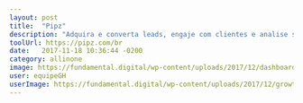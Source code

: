 ```yaml
---
layout: post
title:  "Pipz"
description: "Adquira e converta leads, engaje com clientes e analise suas estratégias de negócio, tudo no mesmo lugar."
toolUrl: https://pipz.com/br
date:   2017-11-18 10:36:44 -0200
category: allinone
image: https://fundamental.digital/wp-content/uploads/2017/12/dashboard.png
user: equipeGH
userImage: https://fundamental.digital/wp-content/uploads/2017/12/growth-04.png
---
```

